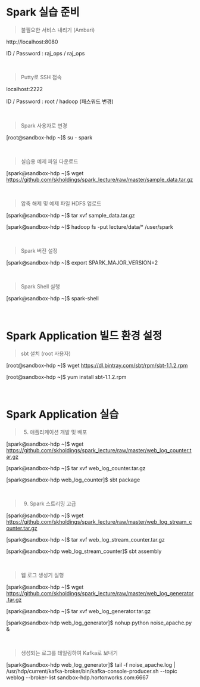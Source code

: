 # Spark 실습 준비

> 불필요한 서비스 내리기 (Ambari)

http://localhost:8080

ID / Password : raj_ops / raj_ops

<br>

> Putty로 SSH 접속

localhost:2222

ID / Password : root / hadoop (패스워드 변경)

<br>

> Spark 사용자로 변경

[root@sandbox-hdp ~]$ su - spark

<br>

> 실습용 예제 파일 다운로드

[spark@sandbox-hdp ~]$ wget https://github.com/skholdings/spark_lecture/raw/master/sample_data.tar.gz

<br>

> 압축 해제 및 예제 파일 HDFS 업로드

[spark@sandbox-hdp ~]$ tar xvf sample_data.tar.gz

[spark@sandbox-hdp ~]$ hadoop fs -put lecture/data/* /user/spark

<br>

> Spark 버전 설정

[spark@sandbox-hdp ~]$ export SPARK_MAJOR_VERSION=2

<br>

> Spark Shell 실행

[spark@sandbox-hdp ~]$ spark-shell

<br>

# Spark Application 빌드 환경 설정

> sbt 설치 (root 사용자)

[root@sandbox-hdp ~]$ wget https://dl.bintray.com/sbt/rpm/sbt-1.1.2.rpm

[root@sandbox-hdp ~]$ yum install sbt-1.1.2.rpm

<br>

# Spark Application 실습

> 05. 애플리케이션 개발 및 배포

[spark@sandbox-hdp ~]$ wget https://github.com/skholdings/spark_lecture/raw/master/web_log_counter.tar.gz

[spark@sandbox-hdp ~]$ tar xvf web_log_counter.tar.gz

[spark@sandbox-hdp web_log_counter]$ sbt package

<br>

> 09. Spark 스트리밍 고급

[spark@sandbox-hdp ~]$ wget https://github.com/skholdings/spark_lecture/raw/master/web_log_stream_counter.tar.gz

[spark@sandbox-hdp ~]$ tar xvf web_log_stream_counter.tar.gz

[spark@sandbox-hdp web_log_stream_counter]$ sbt assembly

<br>

> 웹 로그 생성기 실행

[spark@sandbox-hdp ~]$ wget https://github.com/skholdings/spark_lecture/raw/master/web_log_generator.tar.gz

[spark@sandbox-hdp ~]$ tar xvf web_log_generator.tar.gz

[spark@sandbox-hdp web_log_generator]$ nohup python noise_apache.py &

<br>

> 생성되는 로그를 테일링하여 Kafka로 보내기

[spark@sandbox-hdp web_log_generator]$ tail -f noise_apache.log | /usr/hdp/current/kafka-broker/bin/kafka-console-producer.sh --topic weblog --broker-list sandbox-hdp.hortonworks.com:6667
